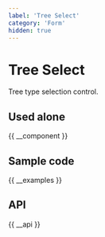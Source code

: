 ```yaml
---
label: 'Tree Select'
category: 'Form'
hidden: true
---
```


# Tree Select

Tree type selection control.

## Used alone

{{ __component }}

## Sample code

{{ __examples }}

## API

{{ __api }}
